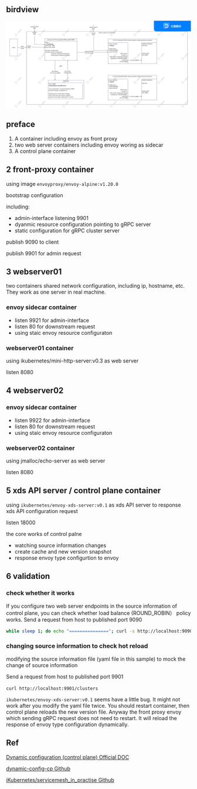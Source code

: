 ## birdview
![birdview of lds-cds-grpc](lds-cds-grpc.png)

## preface 
1. A container including envoy as front proxy
2. two web server containers including envoy woring as sidecar
3. A control plane container

## 2 front-proxy container
using image `envoyproxy/envoy-alpine:v1.20.0`

bootstrap configuration 

including: 

 - admin-interface listening 9901
 - dyanmic resource configuration pointing to gRPC server
 - static configuration for gRPC cluster server

publish 9090 to client

publish 9901 for admin request


## 3 webserver01
two containers shared network configuration, including ip, hostname, etc. They work as one server in real machine.

### envoy sidecar container

- listen 9921 for admin-interface
- listen 80 for downstream request
- using staic envoy resource configuraton

### webserver01 container
using ikubernetes/mini-http-server:v0.3 as web server

listen 8080

## 4 webserver02 
### envoy sidecar container

- listen 9922 for admin-interface
- listen 80 for downstream request
- using staic envoy resource configuraton

### webserver02 container
using jmalloc/echo-server as web server

listen 8080

## 5 xds API server / control plane container

using `ikubernetes/envoy-xds-server:v0.1` as xds API server to response xds API configuration request

listen 18000

the core works of control palne

- watching source information changes
- create cache and new version snapshot
- response envoy type configurtion to envoy

## 6 validation
### check whether it works

If you configure two web server endpoints in the source information of control plane, you can check whether load balance (ROUND\_ROBIN） policy works. Send a request from host to published port 9090
```bash
while sleep 1; do echo "==============="; curl -s http://localhost:9090; echo "==============="; echo -e "\033[34m load balance:ROUND_ROBIN\033[0m"; done; 
```
### changing source information to check hot reload
modifying the source information file (yaml file in this sample) to mock the change of source information

Send a request from host to published port 9901

`curl http://localhost:9901/clusters`

`ikubernetes/envoy-xds-server:v0.1` seems have a little bug. It might not work after you modify the yaml file twice. You should restart container, then control plane reloads the new version file.  Anyway the front proxy envoy which sending gRPC request does not need to restart. It will reload the response of envoy type configuration dynamically.

## Ref 
[Dynamic configuration (control plane)  Official DOC](https://www.envoyproxy.io/docs/envoy/latest/start/sandboxes/dynamic-configuration-control-plane)

[dynamic-config-cp Github](https://github.com/envoyproxy/envoy/tree/main/examples/dynamic-config-cp)

[iKubernetes/servicemesh_in_practise Github](https://github.com/iKubernetes/servicemesh_in_practise)

